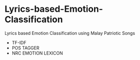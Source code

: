 # Lyrics-based-Emotion-Classification

Lyrics based Emotion Classification using Malay Patriotic Songs
- TF-IDF
- POS TAGGER
- NRC EMOTION LEXICON

